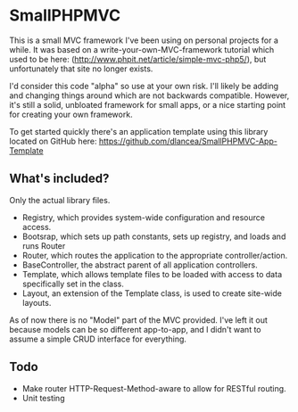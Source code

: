SmallPHPMVC
=============

This is a small MVC framework I've been using on personal projects for a while. It was based on a write-your-own-MVC-framework tutorial which used to be here: (http://www.phpit.net/article/simple-mvc-php5/), but unfortunately that site no longer exists.

I'd consider this code "alpha" so use at your own risk. I'll likely be adding and changing things around which are not backwards compatible. However, it's still a solid, unbloated framework for small apps, or a nice starting point for creating your own framework.

To get started quickly there's an application template using this library located on GitHub here: https://github.com/dlancea/SmallPHPMVC-App-Template

What's included?
----------------

Only the actual library files. 

* Registry, which provides system-wide configuration and resource access.
* Bootsrap, which sets up path constants, sets up registry, and loads and runs Router
* Router, which routes the application to the appropriate controller/action.
* BaseController, the abstract parent of all application controllers.
* Template, which allows template files to be loaded with access to data specifically set in the class.
* Layout, an extension of the Template class, is used to create site-wide layouts.

As of now there is no "Model" part of the MVC provided. I've left it out because models can be so different app-to-app, and I didn't want to assume a simple CRUD interface for everything.

Todo
----

* Make router HTTP-Request-Method-aware to allow for RESTful routing.
* Unit testing
